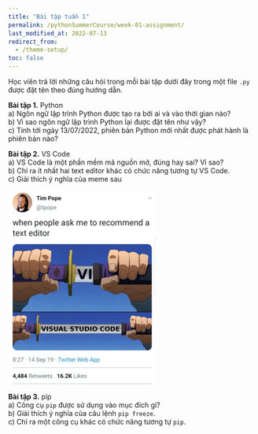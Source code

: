 ```yaml
---
title: "Bài tập tuần 1"
permalink: /pythonSummerCourse/week-01-assignment/
last_modified_at: 2022-07-13
redirect_from:
  - /theme-setup/
toc: false
---
```


Học viên trả lời những câu hỏi trong mỗi bài tập dưới đây trong một file `.py` được đặt tên theo đúng hướng dẫn.

**Bài tập 1.** Python \
a) Ngôn ngữ lập trình Python được tạo ra bởi ai và vào thời gian nào? \
b) Vì sao ngôn ngữ lập trình Python lại được đặt tên như vậy? \
c) Tính tới ngày 13/07/2022, phiên bản Python mới nhất được phát hành là phiên bản nào?

**Bài tập 2.** VS Code \
a) VS Code là một phần mềm mã nguồn mở, đúng hay sai? Vì sao? \
b) Chỉ ra ít nhất hai text editor khác có chức năng tương tự VS Code. \
c) Giải thích ý nghĩa của meme sau

![](/assets/images/courses/homework/vscode_meme.png)

**Bài tập 3.** pip \
a) Công cụ `pip` được sử dụng vào mục đích gì? \
b) Giải thích ý nghĩa của câu lệnh `pip freeze`. \
c) Chỉ ra một công cụ khác có chức năng tương tự `pip`.
